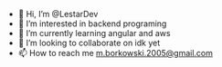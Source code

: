 - 👋 Hi, I’m @LestarDev
- 👀 I’m interested in backend programing
- 🌱 I’m currently learning angular and aws
- 💞️ I’m looking to collaborate on idk yet
- 📫 How to reach me m.borkowski.2005@gmail.com

